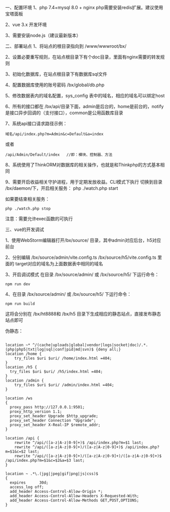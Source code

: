 一、配置环境
1、php 7.4+mysql 8.0 + nginx  php需要安装redis扩展。建议使用宝塔面板

2、vue 3.x 开发环境

3、需要安装node.js（建议最新版本）


二、部署站点
1、将站点的根目录指向到 /www/wwwroot/bx/

2、设置必要重写规则，在站点根目录下有个doc目录，里面有nginx需要的转发规则

3、初始化数据库，在站点根目录下有数据库sql文件

4、配置数据库使用的账号密码 /bx/global/db.php

5、修改数据表内的域名配置，sys_config 表中的域名，相应的域名可以绑定host

6、所有的接口都在 /bx/api/目录下面，admin是后台的，home是前台的，notify是接口异步回调的（支付接口），common是公用函数库目录

7、系统api接口请求路径示例：

```
域名/api/index.php?m=Admin&c=Default&a=index
```

或者 

```
/api/Admin/Default/index   //即：模块、控制器、方法
```

8、系统使用了ThinkORM对数据库的相关操作，也就是和Thinkphp的方式基本相同

9、需要开启收益相关守护进程，用于定期发放收益。CLI模式下执行 切换到目录 /bx/daemon/下，开启相关服务： php ./watch.php start

如果要结束相关服务：

```
php ./watch.php stop
```

注意：需要允许exec函数的可执行

三、vue的开发调试

1、使用WebStorm编辑器打开/bx/source/ 目录，其中admin对应后台，h5对应前台

2、分别编辑 /bx/source/admin/vite.config.ts   /bx/source/h5/vite.config.ts 里面的 target对应的域名为上面数据表中相同的域名

3、开启调试模式  在目录 /bx/source/admin/ 或 /bx/source/h5/ 下运行命令：


```
npm run dev
```


4、在目录 /bx/source/admin/ 或 /bx/source/h5/ 下运行命令：


```
npm run build
```


这将会分别在 /bx/ht8888和 /bx/h5  目录下生成相应的静态站点，直接发布静态站点即可


伪静态：

```

location ~* ^/(cache|uploads|global|vendor|logs|socket|doc)/.*.(php|php5|txt|log|sql|conf|pid|md|svn)$ {deny all;}
location /home { 
	try_files $uri $uri/ /home/index.html =404;
} 
location /h5 { 
  try_files $uri $uri/ /h5/index.html =404;
}
location /admin { 
	try_files $uri $uri/ /admin/index.html =404;
}

location /ws
{
  proxy_pass http://127.0.0.1:9501;
  proxy_http_version 1.1;
  proxy_set_header Upgrade $http_upgrade;
  proxy_set_header Connection "Upgrade";
  proxy_set_header X-Real-IP $remote_addr;
}

location /api {
	rewrite ^/api/([a-z|A-z|0-9]+)$ /api/index.php?m=$1 last;
	rewrite ^/api/([a-z|A-z|0-9]+)/([a-z|A-z|0-9]+)$ /api/index.php?m=$1&c=$2 last;
	rewrite ^/api/([a-z|A-z|0-9]+)/([a-z|A-z|0-9]+)/([a-z|A-z|0-9]+)$ /api/index.php?m=$1&c=$2&a=$3 last;
}

location ~ .*\.(jpg|jpeg|gif|png|js|css)$
{
  expires      30d;
  access_log off;
  add_header Access-Control-Allow-Origin *;
  add_header Access-Control-Allow-Headers X-Requested-With;
  add_header Access-Control-Allow-Methods GET,POST,OPTIONS;
}
```
